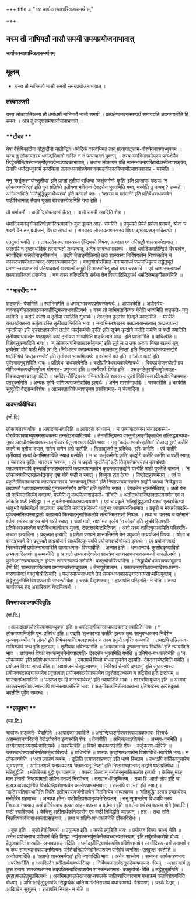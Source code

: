 +++
title = "१४ चार्वाकस्याशास्त्रित्वसमर्थनम्"

+++


## यस्य तौ नाभिमतौ नासौ समयी समयप्रयोजनाभावात्

**चार्वाकस्याशास्त्रित्वसमर्थनम्**

## **मूलम्**

- यस्य तौ नाभिमतौ नासौ समयी समयप्रयोजनाभावात् ॥

### **तत्त्वमञ्जरी**

यस्य लोकायतिकस्य तौ धर्माधर्मौ नाभिमतौ नासौ समयी । प्रत्यक्षेणानवगतमप्यर्थं समाययति अवगमयतीति हि समयः । अत्र तु तादृशसमयप्रयोजनाभावात् ।

### **टीका **

येषां वैशेषिकादीनां बौद्धादीनां चातीन्द्रियं धर्मादिकं वस्त्वभिमतं तान् प्रत्यापाद्यताम-पौरुषेयवाक्याभ्युपगमः । यस्य तु लोकायतस्य धर्माद्यभिमानो नास्ति न तं प्रत्यापादनं युक्तम् । तस्य स्वाभिमतप्रमेयस्य प्रत्यक्षेणैव सिद्धेरतीन्द्रियस्यानङ्गीकृतत्वेनाऽपादकाभावात् । तथाच लोकायतं प्रति नासम्भावनापरिहारोऽस्तीत्याशङ्क्य, तेनापि धर्माद्यभ्युपगमं कारयित्वा तत्साधकापौरुषेयवाक्यमङ्गीकारयिष्यामीत्याशयवानाह - यस्येति ॥

ननु ‘कर्तृकरणयोस्तृतीया’ इति प्राप्तां तृतीयां बाधित्वा ‘कर्तृकर्मणोः कृति’ इति प्राप्तायाः षष्ठ्याः ‘न लोकाव्ययनिष्ठा’ इति पुनः प्रतिषेधे तृतीयया भवितव्यं देवदत्तेन भुक्तमिति यथा, यस्येति तु कथम् ? उच्यते । अभिमताविति ‘मतिबुद्धिपूजार्थेभ्यश्च’ इति वर्तमाने क्तः । ‘क्तस्य च वर्तमाने’ इति प्रतिषेधबाधकत्वेन षष्ठीविधानात् सैवात्र युक्ता देवदत्तस्येष्टमिति यथा इति ।

तौ धर्माधर्मौ । अतीन्द्रियोपलक्षणं चैतत् । नासौ समयी स्यादिति शेषः ।

धर्मादिकमनङ्गीकारिणोऽशास्त्रित्वापत्तिः कुत इत्यत आह- समयेति ॥ प्रयुज्यते प्रेर्यते प्रणेता प्रणयने, श्रोता च श्रवणे येन तत् प्रयोजनं, विषयः साध्यं च । समयस्य लोकायतशास्त्रस्य विषयाद्यभावप्रसङ्गादित्यर्थः ।

एतदुक्तं भवति । न तावल्लोकायतशास्त्रस्य ऐन्द्रियको विषयः, प्रत्यक्षत एव तत्सिद्धौ शास्त्रानपेक्षणात् । फलमपि न दृष्टमर्थादिकं तस्यान्यतो लभ्यत्वाद्, अनेन सम्बन्धाभावाच्च । ततो धर्मादिकमतीन्द्रियं विषयत्वेन, स्वर्गादिकं फलत्वेनाङ्गीकार्यम् । तदपि चेन्नाङ्गीक्रियते तदा शास्त्रस्य निर्विषयत्वेन निष्फलत्वेन च काकदन्तपरीक्षाग्रन्थवद् अशास्त्रत्वमापद्येत । वक्तृश्रोत्रोरभिमत-मनन्यसाध्यं फलमधिकृत्य तद्धेतुभूतं प्रमाणान्तराप्राप्तमर्थं प्रतिपादयतां वाक्यानां समूहो हि शास्त्रमित्युच्यते यथा चरकादि । एवं चाशास्त्रत्वापत्तौ तस्याशास्त्रित्वं प्रसज्येत । नच तस्य तदिष्टमिति सर्वथा तेन विषयादिसिद्ध्यर्थं धर्मादिकमङ्गीकार्यमिति ॥

### **भावदीपः **

शङ्कते- येषामिति ॥ स्वाभिमतेति ॥ धर्माद्यभावरूपप्रमेयस्येत्यर्थः ॥ आपादकेति ॥ अपौरुषेय-वाक्याङ्गीकारापादकस्यातीन्द्रियस्याभावादित्यर्थः । यस्य तौ नाभिमतावित्यत्र येनेति भाव्यमिति शङ्कते- ननु कर्त्रिति ॥ कर्तरि करणे च तृतीया स्यादिति सूत्रार्थः । देवदत्तेन कुठारेण छिद्यते काष्ठमिति । यस्येति यच्छब्दोक्तस्य कर्तृत्वादस्ति तृतीयाप्राप्तिरिति भावः । नन्वभिमतशब्दस्य क्तप्रत्ययान्तत्वात् क्तप्रत्ययस्य ‘कृदतिङ्’ इति कृत्सञ्ज्ञकत्वेन तद्योगे ‘कर्तृकर्मणोः कृति’ इति सूत्रेण कृद्योगे कर्तरि कर्मणि च षष्ठी स्यादिति तृतीयाबाधकत्वेन षष्ठ्युक्तेः कथं तृतीयया भाव्यमिति शङ्केत्यत आह- इति प्राप्तामिति ॥ बाधित्वेति ॥ विशेषसूत्रत्वादिति भावः । ‘न लोकाव्ययनिष्ठाखलर्थतृनाम्’ इति सूत्रे ल उ उक अव्यय निष्ठा खलर्थ तृन् इत्येतेषां योगे षष्ठी नेति (रा.टि.)निषेधादत्र क्तप्रत्ययस्य ‘क्तक्तवतू निष्ठा’ इति निष्ठासञ्ज्ञकत्वात्तद्योगे षष्ठीनिषेधे ‘कर्तृकरणयोः’ इति तृतीयया भाव्यमित्यर्थः ॥ वर्तमाने क्त इति ॥ ‘ञीतः क्तः’ इति पूर्वस्मादनुवृत्तेरिति भावः ॥ प्रतिषेध-बाधकत्वेनेति ॥ षष्ठीप्रतिषेधबाधकत्वेनेत्यर्थः । विषयप्रयोजनयोर्लाभाय यौगिकमेतत्पदमित्युपेत्य योगमाह- प्रयुज्यत इति ॥ तस्यैवार्थः प्रेर्यत इति । प्रसङ्गहेतुरयमित्युपेत्याऽह- विषयाद्यभावप्रसङ्गादिति ॥ धर्मादेर-तीन्द्रियस्यानभिमतत्वेऽपि शास्त्रस्य कुतो निर्विषयत्वादीत्यतोऽभिप्रायमाह- एतदुक्तमिति ॥ अन्यतः कृषि-वाणिज्यराजसेवादित इत्यर्थः । अनेन शास्त्रेणार्थादेः ॥ चरकादीति ॥ चरकेति सुश्रुतेति वैद्यग्रन्थविशेषः । अप्रसक्तप्रतिषेधमाशङ्क्य प्रसक्तिमाह- न चेत्यादिना ॥

### **वाक्यार्थदीपिका**

(श्री.टि)

लोकायतश्चार्वाकः ॥ आपादकाभावादिति ॥ आपादकं साधकम् । मां प्रत्यापादकस्य सम्पादकस्या-पौरुषेयवाक्याभ्युपगमसाधकस्य तन्मतेऽभावादित्यर्थः । तेनातीन्द्रियस्य वस्तुनोऽनङ्गीकृतत्वेन तत्सिद्ध्यन्यथा-नुपपत्त्याऽपौरुषेयवाक्यस्याङ्गीकारयितुमशक्यत्वादिति भावः । ननु ‘कर्तृकरणयोस्तृतीया’ तिङाद्यनुक्ते कर्तरि करणे च तृतीया स्यात्, रामेण बाणेन हतो वालीति । तिङाद्युक्तौ तु प्रतिषेधः, हरिः करोति । एवं कर्तरि तृतीयायां सत्यां येनाभिमताविति स्यान्न यस्येति । न च ‘कर्तृकर्मणोः कृति’ कृद्योगे कर्तरि कर्मणि च षष्ठी स्यात् । व्यासस्य कृतिः, भारतस्य श्रवणम् । एवं च प्रकृते ‘कृदतिङ्’ इति तिङ्वर्जप्रत्ययस्य कृत्त्वोक्तेः क्तप्रत्ययस्यापि कृत्त्वादभिमतशब्दस्यापि क्तप्रत्ययान्तत्वेन कृदन्तत्वात्तद्योगे यस्येति षष्ठी युक्तेति वाच्यम् । ‘न लोकाव्ययनिष्ठाखलर्थतृनाम्’ एषां योगे षष्ठी न स्यात् । विष्णुना हता दैत्याः । निष्ठोदाहरणमेतत् । एवं च प्रकृतेऽभिमतशब्दस्य क्तप्रत्ययान्तस्य ‘क्तक्तवतू निष्ठा’ इति निष्ठाप्रत्ययान्तत्वेन तद्योगे षष्ठ्या निषिद्धतया तदप्राप्तौ ‘अपवादस्यापवादे पुनरुत्सर्गस्यैव प्राप्तिः’ इति तृतीयैव स्यात् । देवदत्तेन भुक्तमितिवत् । अतो येन तौ नाभिमतावित्येव वक्तव्यं, यस्येति तु कथमित्याशङ्कते- नन्विति ॥ अतीतार्थकनिष्ठाक्तप्रत्यययोग एव न लोकेति षष्ठी निषिद्धा । न तु वर्तमानार्थकक्तप्रत्यययोगे । एवं च प्रकृते ‘मतिबुद्धिपूजार्थेभ्यश्च’ एतदर्थकेभ्यो धातुभ्यो वर्तमानेऽर्थे क्तप्रत्ययः स्यादिति मत्याद्यर्थकेभ्यो धातुभ्यः क्तप्रत्ययविधानात् । प्रकृते च मत्यर्थकादभि-पूर्वकान्मनित्यस्माद्धातोः क्तप्रत्यये कित्त्वादनुनासिकलोपे सत्यभिमतशब्दो निष्पन्नः । तथा च ‘क्तस्य च वर्तमाने’ वर्तमानार्थस्य क्तस्य योगे षष्ठी स्यात् । सतां मतो, राज्ञां मत इत्येवं ‘न लोक’ इति सूत्रविहितषष्ठी-प्रतिषेधबाधकत्वेन षष्ठीविधानात्सैवात्र युक्ता, देवदत्तस्येष्टमितिवत् । अतो यस्य तावित्युपपन्नमिति परिहरति- उच्यत इत्यादिना । प्रयुज्यत इत्यादि ॥ प्रणेता प्रणयने शास्त्रनिर्माणे येन प्रयुज्यते तत्प्रयोजनं विषयः । श्रोता च शास्त्रश्रवणे येन प्रयुज्यते तत्प्रयोजनं साध्यमित्युभयमपि प्रयोजनशब्देनोच्यत इत्यर्थः । एवं प्रयोजनशब्दं निरुच्येदानी प्रयोजनाभावादिति वाक्यार्थमाह- विषयादीति ॥ अन्यत इति ॥ धनधान्यादेः कुसीदकृष्यादितो लभ्यत्वादित्यर्थः ॥ सम्बन्धेति ॥ अन्यतो लभ्यत्वादेवानेन शास्त्रेण साध्यसाधनभावसम्बन्धो नास्तीत्यर्थः । कुतोऽशास्त्रत्वमापद्यत इत्यतः शास्त्रस्वरूपं दर्शयति- वक्तृश्रोत्रोरित्यादिना ॥ सिद्धार्थबोधकवाक्यसमूहस्य (श्री.टि) शास्त्रत्वपरिहाराय प्रमाणान्तरेत्याद्युक्तम् । तेनापूर्वतालाभः । काकदन्तपरीक्षाग्रन्थादिसाधारण्य-वारणायोक्तं वक्तृश्रोत्रोरित्यादि । फलस्यान्यसाध्यत्वे तेन सम्बन्धाभावप्रसङ्गादनन्यसाध्यमित्युक्तम् । तद्धेतुभूतमिति विषयफलयोः सम्बन्धोक्तिः । चरकं वैद्यशास्त्रम् । इष्टापत्तिं परिहरति- न चेति ॥ तस्य चार्वाकस्य तद् अशास्त्रित्वं नेष्टमित्यर्थः ।

### **विषमपदवाक्यार्थविवृतिः**

(पां.टि.)

॥ आपाद्यतामपौरुषेयवाक्याभ्युपगम इति ॥ धर्माद्यङ्गीकाररूपापादकसद्भावादिति भावः । न लोकाव्ययनिष्ठेति पुनः प्रतिषेध इति ॥ यद्यपि ‘तृजकाभ्यां कर्तरि’ इत्यत्र तृचः सानुबन्धकस्य निर्देशेन तृन्व्यावृत्त्यर्थेन ‘न लोक’ इति निषेधस्यानित्यत्वज्ञापनेन न तस्य प्रकृते प्रवृत्तिः सम्भवति । तथाऽपि तन्नित्यत्व-माश्रित्यायं ग्रन्थ इति द्रष्टव्यम् ॥ तृतीयया भवितव्यमिति ॥ ‘अपवादाभावे पुनरुत्सर्गस्य स्थितिः’ इति न्यायादिति भावः । उक्तमर्थं विपक्षे बाधकसूचनेनोपपादयति- देवदत्तेन भुक्तमिति यथेति ॥ प्रतिषेध-बाधकत्वेनेति ॥ ‘न लोकाव्यय’ इति प्रतिषेधबाधकत्वेनेत्यर्थः । उक्तमर्थं विपक्षे बाधकसूचनेन द्रढयति- देवदत्तस्येष्टमिति यथेति ॥ प्रयोजनं विषयः साध्यं चेति ॥ ‘अप्रयोजनं चेत्युपलक्षणम् । निर्विषयं चेत्यपि द्रश्व्व्यम्’ इति सुधाग्रन्थस्य प्रयोजनपदरूढ्याश्रयणेन प्रवृत्तत्वात् प्रयोजनपदयोगाश्रयणेन प्रवृत्तैतद्ग्रन्थस्य न तद्विरोध इति द्रष्टव्यम् ॥ शास्त्रानपेक्षणादिति ॥ ‘अप्राप्त एव हि शास्त्रमर्थवत्’ इति न्यायादिति भावः । शास्त्रमित्युच्यत इति ॥ अन्यथा काकदन्तपरीक्षाग्रन्थस्यापि शास्त्रत्वापत्तेरिति भावः । अङ्गीकार्यमितीत्यत्रत्यस्य इतिशब्दस्य इत्येतदुक्तं भवतीति पूर्वेण सम्बन्धः ।

### **लघुप्रभा **

(व्या.टि.)

चार्वाकः शङ्कते- येषामिति ॥ आपादकाभावादिति ॥ अतीन्द्रियाङ्गीकाररूपापादकाभावा-दित्यर्थः । असम्भावनापरिहारो वेदोऽपौरुषेय इत्यस्येति शेषः ॥ तेनापीति ॥ अनिच्छताऽपीत्यर्थः ॥ अभ्युप-गममिति ॥ तस्यैवापादकपदार्थत्वादित्यर्थः ॥ कारयित्वेति ॥ विपक्षे बाधकदण्डेनेति शेषः ॥ कर्तृकरण-योरिति ॥ यच्छब्दार्थस्यात्राभिमतिकर्तृत्वादित्यर्थः ॥ बाधित्वेति ॥ षष्ठ्याः कृद्योगलक्षणत्वेन विशेषविधि-त्वादिति भावः॥ न लोकाव्ययेति ॥ ‘अत्र लग्रहणं व्यर्थम् । तृन्निति प्रत्याहारग्रहणात्’ इति भाष्ये स्थितम् । तथाऽपि वार्तिकानुसारेण सूत्रग्रहणम् । अभिमतशब्दे क्तप्रत्ययस्य ‘क्तक्तवतू निष्ठा’ इति निष्ठासञ्ज्ञात्वात् तद्योगे षष्ठीप्रतिषेधः ॥ मतिबुद्धीति ॥ मतिरिच्छा बुद्धेः पृथग्ग्रहणात् । क्तस्य कित्त्वान् मनोतेरनुनासिकलोप इत्यर्थः । केचित्तु माङ् मान इत्यतो निष्ठायामातो लोपेन मतपदं निरवोचन् । तदज्ञान-विजृम्भितम् । तथा हि ‘आतो लोप इटि च’ इत्यत्र अजाद्योरिति क्ङिदिड्विशेषणत्वेन आलोपप्राप्त्यभावात् । तल्लोपे वा ‘न्त’ इति स्यात् । ‘द्यतिस्यतिमास्थामित्ति किति’ इतीत्वस्यावर्जनीयत्वेन मितमित्येव भाव्यत्वाच्च । ‘मतिबुद्धि’ इत्यत्र इच्छार्थस्य मनोतेरेव ग्रहणाच्च । अन्यथा (तेन) षष्ठीप्रतिप्रसवानुपपत्तेरित्यलम् । ननु सूत्रान्तरेण विधावपि तस्य निष्ठात्वानपायात् कथं प्रतिषेधबाध इत्यत आह- क्तस्य च वर्तमान इति ॥ वर्तमानार्थस्य क्तस्य योगे (व्या.टि.) षष्ठी स्यादित्यर्थः । केचित्तु अतीतार्थकनिष्ठायोग एव षष्ठी निषिद्धेति व्याख्यन् । तन्न । तथा सति भिन्नविषयत्वेनाबाधकत्वप्रसङ्गात् । तथा च प्रतिषेधबाधकत्वेनेति टीकाविरोधः ।

॥ कुत इति ॥ कुतो हेतोरित्यर्थः ॥ प्रयुज्यत इति ॥ करणे ल्युडिति भावः ॥ प्रयोजनं विषयः साध्यं चेति ॥ अनेन प्रयोजनश्च प्रयोजनं चेति विगृह्य ‘नपुंसकमनपुंसकेनैकवच्चान्यतरस्याम्’ इति नपुंसकैकशेषो बोध्यः । हेतुत्वभ्रान्तिं वारयति- अभावप्रसङ्गादिति ॥ धर्माद्यतीन्द्रियार्थरूपविषयविशेषाभावेन स्वर्गादिरूप-प्रयोजनाभावेन च कथं सामान्याभावापादनमित्यतः परिशेषाभिप्रायेणेदमित्याशयेन परिशेषं व्यनक्ति- एतदुक्तं भवतीति ॥ अनपेक्षणादिति ॥ ‘अप्राप्ते शास्त्रमर्थवत्’ इति न्यायादिति भावः । अनेन शास्त्रेण । सम्बन्धः कार्यकारणभावः ॥ परीक्षादीति ॥ १आदिपदेन प्रतीतार्थवाक्यपरिग्रहः । निर्विषयफलत्वेऽनुपादेयत्वमापाद-नीयम् । अशास्त्रत्वं तु कुत इत्यतः शास्त्रलक्षणस्य तद्घटितत्वादित्याशयेन शास्त्रलक्षणमाह- वक्तृश्रोत्रो-रिति ॥ तद्धेतुभूतमिति ॥ (महा)फलहेतुभूतमित्यर्थः । अनभिमतफलकेऽन्यसाध्यफलके चातिव्याप्तिवारणाय यथाक्रमं फलविशेषणमिति बोध्यम् । अभिमताहेतुभूतार्थके सिद्धार्थके चातिव्याप्तिनिरासाय यथाक्रममर्थ-विशेषणम् । चरकं वैद्यम् । आदिपदेन सुश्रुतम् । इष्टापत्तिं निराह- न चेति ॥

